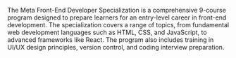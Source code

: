 The Meta Front-End Developer Specialization is a comprehensive 9-course program designed to prepare learners for an entry-level career in front-end development. The specialization covers a range of topics, from fundamental web development languages such as HTML, CSS, and JavaScript, to advanced frameworks like React. The program also includes training in UI/UX design principles, version control, and coding interview preparation.
